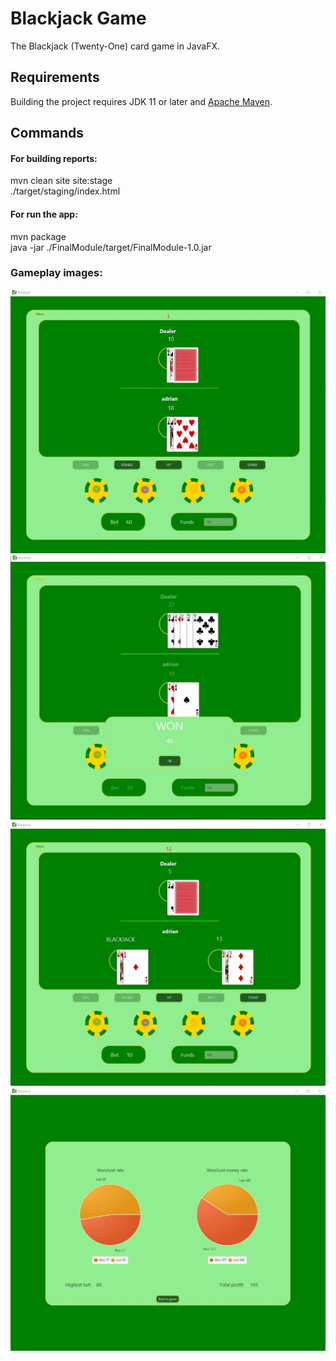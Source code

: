 # Blackjack Game

The Blackjack (Twenty-One) card game in JavaFX.

## Requirements

Building the project requires JDK 11 or later and [Apache Maven](https://maven.apache.org/).

## Commands

#### For building reports:

mvn clean site site:stage  
./target/staging/index.html

#### For run the app:

mvn package  
java -jar ./FinalModule/target/FinalModule-1.0.jar


### Gameplay images:
<img src="./images/bj1.jpg" alt="img1" width="800px">
<img src="./images/bj2.jpg" alt="img2" width="800px">
<img src="./images/bj3.jpg" alt="img3" width="800px">
<img src="./images/bj4.jpg" alt="img4" width="800px">